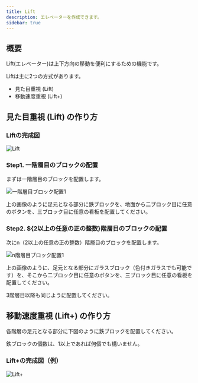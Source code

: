 ```yaml
---
title: Lift
description: エレベーターを作成できます。
sidebar: true
---
```

## 概要

Lift(エレベーター)は上下方向の移動を便利にするための機能です。

Liftは主に2つの方式があります。

- 見た目重視 (Lift)
- 移動速度重視 (Lift+)

## 見た目重視 (Lift) の作り方

### Liftの完成図

![Lift](https://i.imgur.com/zr8uhan.png)

### Step1. 一階層目のブロックの配置

まずは一階層目のブロックを配置します。

![一階層目ブロック配置1](https://i.imgur.com/0UUrNvn.png)

上の画像のように足元となる部分に鉄ブロックを、地面から二ブロック目に任意のボタンを、三ブロック目に任意の看板を配置してください。

### Step2. ${2以上の任意の正の整数}階層目のブロックの配置

次にn（2以上の任意の正の整数）階層目のブロックを配置します。

![n階層目ブロック配置1](https://i.imgur.com/1Y2MXon.png)

上の画像のように、足元となる部分にガラスブロック（色付きガラスでも可能です）を、そこから二ブロック目に任意のボタンを、三ブロック目に任意の看板を配置してください。

3階層目以降も同じように配置してください。

## 移動速度重視 (Lift+) の作り方

各階層の足元となる部分に下図のように鉄ブロックを配置してください。

鉄ブロックの個数は、1以上であれば何個でも構いません。

### Lift+の完成図（例）

![Lift+](https://i.imgur.com/fDpHSU9.png)
